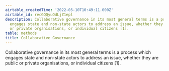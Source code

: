 ```yaml
---
airtable_createdTime: '2022-05-10T10:49:11.000Z'
airtable_id: recGQQyuOdLjZ1epl
description: Collaborative governance in its most general terms is a process which
  engages state and non-state actors to address an issue, whether they are public
  or private organisations, or individual citizens [1].
table: methods
title: Collaborative Governance
---
```


Collaborative governance in its most general terms is a process which engages state and non-state actors to address an issue, whether they are public or private organisations, or individual citizens [1].